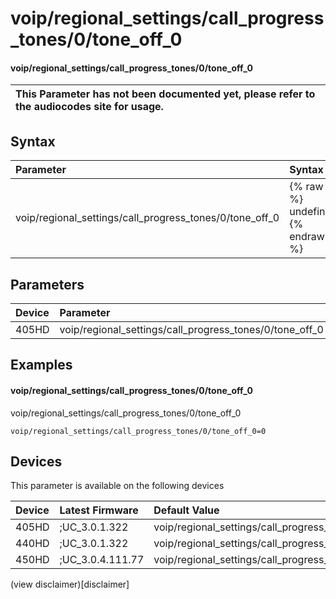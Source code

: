 ﻿---
description: voip/regional_settings/call_progress_tones/0/tone_off_0
search:
    keywords: ['voip','regional_settings','call_progress_tones','0','tone_off_0']
---

# voip/regional_settings/call_progress_tones/0/tone_off_0

#### voip/regional_settings/call_progress_tones/0/tone_off_0


| This Parameter has not been documented yet, please refer to the audiocodes site for usage.  |
| :--- |

## Syntax
| Parameter | Syntax |
| :--- | :--- |
|voip/regional_settings/call_progress_tones/0/tone_off_0 | {% raw %} undefined {% endraw %} |

## Parameters
|Device|Parameter|value|Description|
|:---|:---|:---|:---|
| 405HD | voip/regional_settings/call_progress_tones/0/tone_off_0 |  |  |

## Examples
#### voip/regional_settings/call_progress_tones/0/tone_off_0

voip/regional_settings/call_progress_tones/0/tone_off_0

```
voip/regional_settings/call_progress_tones/0/tone_off_0=0
```

## Devices
This parameter is available on the following devices

| Device | Latest Firmware | Default Value |
|:---|:---|:---|
| 405HD | ;UC_3.0.1.322 | voip/regional_settings/call_progress_tones/0/tone_off_0=0 
| 440HD | ;UC_3.0.1.322 | voip/regional_settings/call_progress_tones/0/tone_off_0=0 
| 450HD | ;UC_3.0.4.111.77 | voip/regional_settings/call_progress_tones/0/tone_off_0=0 

(view disclaimer)[disclaimer]
